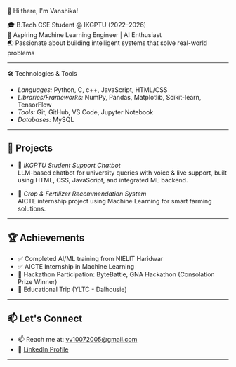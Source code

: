 👋 Hi there, I'm Vanshika!

🎓 B.Tech CSE Student @ IKGPTU (2022–2026)  
🤖 Aspiring Machine Learning Engineer | AI Enthusiast  
🌏 Passionate about building intelligent systems that solve real-world problems  

---
🛠️ Technologies & Tools

- *Languages:* Python, C, c++, JavaScript, HTML/CSS  
- *Libraries/Frameworks:* NumPy, Pandas, Matplotlib, Scikit-learn, TensorFlow
- *Tools:* Git, GitHub, VS Code, Jupyter Notebook  
- *Databases:* MySQL 

---

## 🚀 Projects

- 🧠 *IKGPTU Student Support Chatbot*  
  LLM-based chatbot for university queries with voice & live support, built using HTML, CSS, JavaScript, and integrated ML backend.

- 🌾 *Crop & Fertilizer Recommendation System*  
  AICTE internship project using Machine Learning for smart farming solutions.

---

## 🏆 Achievements

- ✅ Completed AI/ML training from NIELIT Haridwar  
- ✅ AICTE Internship in Machine Learning  
- 🏅 Hackathon Participation: ByteBattle, GNA Hackathon (Consolation Prize Winner)  
- 🧳 Educational Trip (YLTC - Dalhousie)

---

## 📫 Let's Connect
- 📫 Reach me at: [vv10072005@gmail.com](mailto:vv10072005@gmail.com)
- 🔗 [LinkedIn Profile](https://www.linkedin.com/in/vanshika-sharma-689783282/)

---

